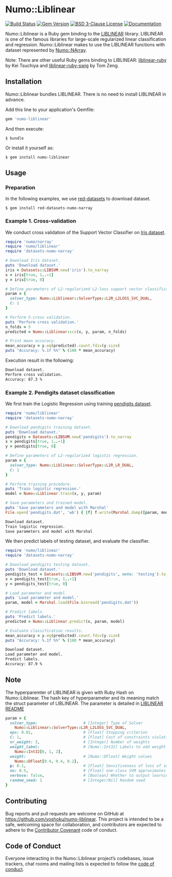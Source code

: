 # Numo::Liblinear

[![Build Status](https://github.com/yoshoku/numo-liblinear/workflows/build/badge.svg)](https://github.com/yoshoku/numo-liblinear/actions?query=workflow%3Abuild)
[![Gem Version](https://badge.fury.io/rb/numo-liblinear.svg)](https://badge.fury.io/rb/numo-liblinear)
[![BSD 3-Clause License](https://img.shields.io/badge/License-BSD%203--Clause-orange.svg)](https://github.com/yoshoku/numo-liblinear/blob/master/LICENSE.txt)
[![Documentation](http://img.shields.io/badge/docs-rdoc.info-blue.svg)](https://yoshoku.github.io/numo-liblinear/doc/)

Numo::Liblinear is a Ruby gem binding to the [LIBLINEAR](https://www.csie.ntu.edu.tw/~cjlin/liblinear/) library.
LIBLINEAR is one of the famous libraries for large-scale regularized linear classification and regression.
Numo::Liblinear makes to use the LIBLINEAR functions with
dataset represented by [Numo::NArray](https://github.com/ruby-numo/numo-narray).

Note: There are other useful Ruby gems binding to LIBLINEAR:
[liblinear-ruby](https://github.com/kei500/liblinear-ruby) by Kei Tsuchiya and
[liblinear-ruby-swig](https://github.com/tomz/liblinear-ruby-swig) by Tom Zeng.

## Installation
Numo::Liblinear bundles LIBLINEAR. There is no need to install LIBLINEAR in advance.

Add this line to your application's Gemfile:

```ruby
gem 'numo-liblinear'
```

And then execute:

    $ bundle

Or install it yourself as:

    $ gem install numo-liblinear

## Usage

### Preparation

In the following examples, we use [red-datasets](https://github.com/red-data-tools/red-datasets) to download dataset.

    $ gem install red-datasets-numo-narray

### Example 1. Cross-validation

We conduct cross validation of the Support Vector Classifier on [Iris dataset](https://www.csie.ntu.edu.tw/~cjlin/libsvmtools/datasets/multiclass.html#iris).

```ruby
require 'numo/narray'
require 'numo/liblinear'
require 'datasets-numo-narray'

# Download Iris dataset.
puts 'Download dataset.'
iris = Datasets::LIBSVM.new('iris').to_narray
x = iris[true, 1..-1]
y = iris[true, 0]

# Define parameters of L2-regularized L2-loss support vector classification.
param = {
  solver_type: Numo::Liblinear::SolverType::L2R_L2LOSS_SVC_DUAL,
  C: 1
}

# Perform 5-cross validation.
puts 'Perform cross validation.'
n_folds = 5
predicted = Numo::Liblinear::cv(x, y, param, n_folds)

# Print mean accuracy.
mean_accuracy = y.eq(predicted).count.fdiv(y.size)
puts "Accuracy: %.1f %%" % (100 * mean_accuracy)
```

Execution result in the following:

```sh
Download dataset.
Perform cross validation.
Accuracy: 87.3 %
```

### Example 2. Pendigits dataset classification

We first train the Logistic Regression using training [pendigits dataset](https://www.csie.ntu.edu.tw/~cjlin/libsvmtools/datasets/multiclass.html#pendigits).

```ruby
require 'numo/liblinear'
require 'datasets-numo-narray'

# Download pendigits training dataset.
puts 'Download dataset.'
pendigits = Datasets::LIBSVM.new('pendigits').to_narray
x = pendigits[true, 1..-1]
y = pendigits[true, 0]

# Define parameters of L2-regularized logistic regression.
param = {
  solver_type: Numo::Liblinear::SolverType::L2R_LR_DUAL,
  C: 1
}

# Perform training procedure.
puts 'Train logistic regression.'
model = Numo::Liblinear.train(x, y, param)

# Save parameters and trained model.
puts 'Save parameters and model with Marshal'
File.open('pendigits.dat', 'wb') { |f| f.write(Marshal.dump([param, model])) }
```

```sh
Download dataset.
Train logistic regression.
Save parameters and model with Marshal
```

We then predict labels of testing dataset, and evaluate the classifier.

```ruby
require 'numo/liblinear'
require 'datasets-numo-narray'

# Download pendigits testing dataset.
puts 'Download dataset.'
pendigits_test = Datasets::LIBSVM.new('pendigits', note: 'testing').to_narray
x = pendigits_test[true, 1..-1]
y = pendigits_test[true, 0]

# Load parameter and model.
puts 'Load parameter and model.'
param, model = Marshal.load(File.binread('pendigits.dat'))

# Predict labels.
puts 'Predict labels.'
predicted = Numo::Liblinear.predict(x, param, model)

# Evaluate classification results.
mean_accuracy = y.eq(predicted).count.fdiv(y.size)
puts "Accuracy: %.1f %%" % (100 * mean_accuracy)
```

```sh
Download dataset.
Load parameter and model.
Predict labels.
Accuracy: 87.9 %
```

## Note
The hyperparemter of LIBLINEAR is given with Ruby Hash on Numo::Liblinear.
The hash key of hyperparameter and its meaning match the struct parameter of LIBLINEAR.
The parameter is detailed in [LIBLINEAR README](https://github.com/cjlin1/liblinear/blob/master/README)

```ruby
param = {
  solver_type:                    # [Integer] Type of Solver
    Numo::Liblinear::SolverType::L2R_L2LOSS_SVC_DUAL,
  eps: 0.01,                      # [Float] Stopping criterion
  C: 1,                           # [Float] Cost of constraints violation
  nr_weight: 3,                   # [Integer] Number of weights
  weight_label:                   # [Numo::Int32] Labels to add weight
    Numo::Int32[0, 1, 2],
  weight:                         # [Numo::DFloat] Weight values
    Numo::DFloat[0.4, 0.4, 0.2],
  p: 0.1,                         # [Float] Sensitiveness of loss of support vector regression
  nu: 0.5,                        # [Float] one-class SVM approximates the fraction of data as outliers
  verbose: false,                 # [Boolean] Whether to output learning process message
  random_seed: 1                  # [Integer/Nil] Random seed
}
```

## Contributing

Bug reports and pull requests are welcome on GitHub at https://github.com/yoshoku/numo-liblinear.
This project is intended to be a safe, welcoming space for collaboration, and contributors are expected to adhere to the [Contributor Covenant](http://contributor-covenant.org) code of conduct.

## Code of Conduct

Everyone interacting in the Numo::Liblinear project’s codebases, issue trackers, chat rooms and mailing lists is expected to follow
the [code of conduct](https://github.com/yoshoku/numo-liblinear/blob/master/CODE_OF_CONDUCT.md).
